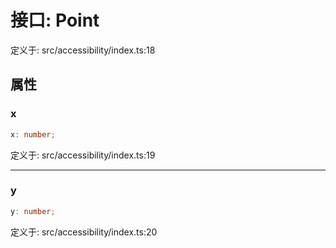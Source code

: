 # 接口: Point

定义于: src/accessibility/index.ts:18

## 属性

### x

```ts
x: number;
```

定义于: src/accessibility/index.ts:19

***

### y

```ts
y: number;
```

定义于: src/accessibility/index.ts:20
